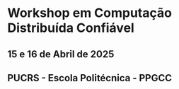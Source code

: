 # Workshop em Computação Distribuída Confiável
## 15 e 16 de Abril de 2025
## PUCRS - Escola Politécnica - PPGCC
